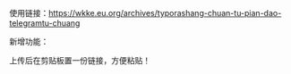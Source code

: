 使用链接：https://wkke.eu.org/archives/typorashang-chuan-tu-pian-dao-telegramtu-chuang


新增功能：


上传后在剪贴板置一份链接，方便粘贴！
